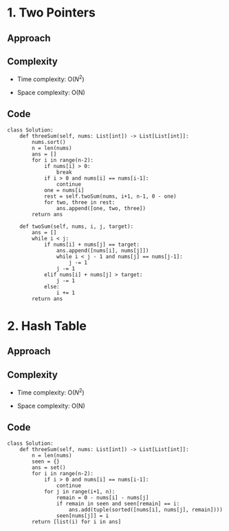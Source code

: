 # 1. Two Pointers
## Approach


## Complexity
- Time complexity:
    O($N^2$)

- Space complexity:
    O(N)

## Code
```python3 []
class Solution:
    def threeSum(self, nums: List[int]) -> List[List[int]]:
        nums.sort()
        n = len(nums)
        ans = []
        for i in range(n-2):
            if nums[i] > 0:
                break
            if i > 0 and nums[i] == nums[i-1]:
                continue
            one = nums[i]
            rest = self.twoSum(nums, i+1, n-1, 0 - one)
            for two, three in rest:
                ans.append([one, two, three])
        return ans
    
    def twoSum(self, nums, i, j, target):
        ans = []
        while i < j:
            if nums[i] + nums[j] == target:
                ans.append([nums[i], nums[j]])
                while i < j - 1 and nums[j] == nums[j-1]:
                    j -= 1
                j -= 1
            elif nums[i] + nums[j] > target:
                j -= 1
            else:
                i += 1
        return ans
```


# 2. Hash Table
## Approach

## Complexity
- Time complexity:
    O($N^2$)

- Space complexity:
    O(N)

## Code

```python3 []
class Solution:
    def threeSum(self, nums: List[int]) -> List[List[int]]:
        n = len(nums)
        seen = {}
        ans = set()
        for i in range(n-2):
            if i > 0 and nums[i] == nums[i-1]:
                continue
            for j in range(i+1, n):
                remain = 0 - nums[i] - nums[j]
                if remain in seen and seen[remain] == i:
                    ans.add(tuple(sorted([nums[i], nums[j], remain])))
                seen[nums[j]] = i
        return [list(i) for i in ans]
```